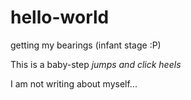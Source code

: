# hello-world
getting my bearings (infant stage :P)


This is a baby-step *jumps and click heels*

I am not writing about myself...
